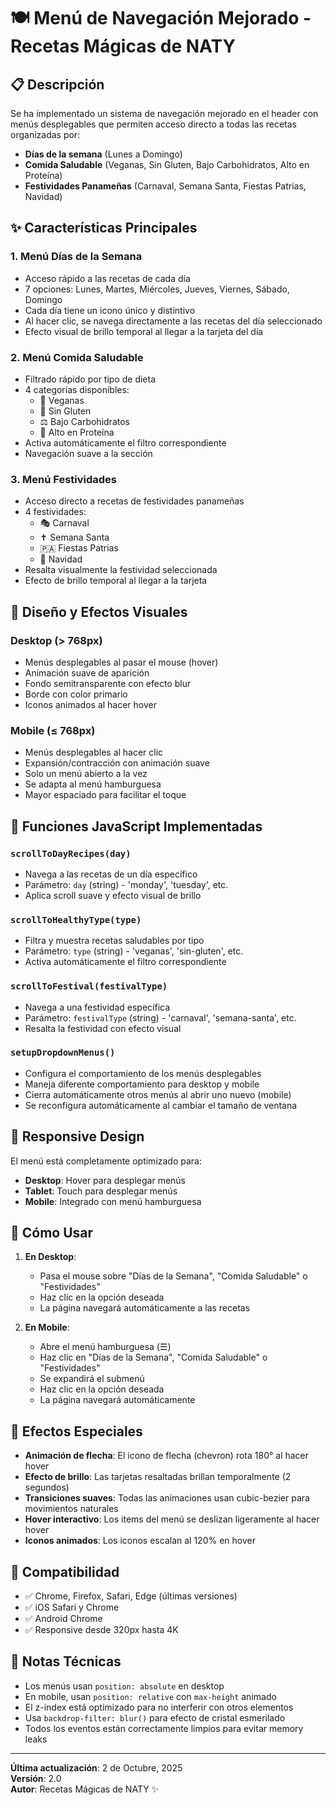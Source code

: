 # 🍽️ Menú de Navegación Mejorado - Recetas Mágicas de NATY

## 📋 Descripción

Se ha implementado un sistema de navegación mejorado en el header con menús desplegables que permiten acceso directo a todas las recetas organizadas por:
- **Días de la semana** (Lunes a Domingo)
- **Comida Saludable** (Veganas, Sin Gluten, Bajo Carbohidratos, Alto en Proteína)
- **Festividades Panameñas** (Carnaval, Semana Santa, Fiestas Patrias, Navidad)

## ✨ Características Principales

### 1. **Menú Días de la Semana**
- Acceso rápido a las recetas de cada día
- 7 opciones: Lunes, Martes, Miércoles, Jueves, Viernes, Sábado, Domingo
- Cada día tiene un icono único y distintivo
- Al hacer clic, se navega directamente a las recetas del día seleccionado
- Efecto visual de brillo temporal al llegar a la tarjeta del día

### 2. **Menú Comida Saludable**
- Filtrado rápido por tipo de dieta
- 4 categorías disponibles:
  - 🌱 Veganas
  - 🍞 Sin Gluten
  - ⚖️ Bajo Carbohidratos
  - 💪 Alto en Proteína
- Activa automáticamente el filtro correspondiente
- Navegación suave a la sección

### 3. **Menú Festividades**
- Acceso directo a recetas de festividades panameñas
- 4 festividades:
  - 🎭 Carnaval
  - ✝️ Semana Santa
  - 🇵🇦 Fiestas Patrias
  - 🎄 Navidad
- Resalta visualmente la festividad seleccionada
- Efecto de brillo temporal al llegar a la tarjeta

## 🎨 Diseño y Efectos Visuales

### Desktop (> 768px)
- Menús desplegables al pasar el mouse (hover)
- Animación suave de aparición
- Fondo semitransparente con efecto blur
- Borde con color primario
- Iconos animados al hacer hover

### Mobile (≤ 768px)
- Menús desplegables al hacer clic
- Expansión/contracción con animación suave
- Solo un menú abierto a la vez
- Se adapta al menú hamburguesa
- Mayor espaciado para facilitar el toque

## 🔧 Funciones JavaScript Implementadas

### `scrollToDayRecipes(day)`
- Navega a las recetas de un día específico
- Parámetro: `day` (string) - 'monday', 'tuesday', etc.
- Aplica scroll suave y efecto visual de brillo

### `scrollToHealthyType(type)`
- Filtra y muestra recetas saludables por tipo
- Parámetro: `type` (string) - 'veganas', 'sin-gluten', etc.
- Activa automáticamente el filtro correspondiente

### `scrollToFestival(festivalType)`
- Navega a una festividad específica
- Parámetro: `festivalType` (string) - 'carnaval', 'semana-santa', etc.
- Resalta la festividad con efecto visual

### `setupDropdownMenus()`
- Configura el comportamiento de los menús desplegables
- Maneja diferente comportamiento para desktop y mobile
- Cierra automáticamente otros menús al abrir uno nuevo (mobile)
- Se reconfigura automáticamente al cambiar el tamaño de ventana

## 📱 Responsive Design

El menú está completamente optimizado para:
- **Desktop**: Hover para desplegar menús
- **Tablet**: Touch para desplegar menús
- **Mobile**: Integrado con menú hamburguesa

## 🎯 Cómo Usar

1. **En Desktop**: 
   - Pasa el mouse sobre "Días de la Semana", "Comida Saludable" o "Festividades"
   - Haz clic en la opción deseada
   - La página navegará automáticamente a las recetas

2. **En Mobile**:
   - Abre el menú hamburguesa (☰)
   - Haz clic en "Días de la Semana", "Comida Saludable" o "Festividades"
   - Se expandirá el submenú
   - Haz clic en la opción deseada
   - La página navegará automáticamente

## 🌟 Efectos Especiales

- **Animación de flecha**: El icono de flecha (chevron) rota 180° al hacer hover
- **Efecto de brillo**: Las tarjetas resaltadas brillan temporalmente (2 segundos)
- **Transiciones suaves**: Todas las animaciones usan cubic-bezier para movimientos naturales
- **Hover interactivo**: Los items del menú se deslizan ligeramente al hacer hover
- **Iconos animados**: Los iconos escalan al 120% en hover

## 🔄 Compatibilidad

- ✅ Chrome, Firefox, Safari, Edge (últimas versiones)
- ✅ iOS Safari y Chrome
- ✅ Android Chrome
- ✅ Responsive desde 320px hasta 4K

## 📝 Notas Técnicas

- Los menús usan `position: absolute` en desktop
- En mobile, usan `position: relative` con `max-height` animado
- El z-index está optimizado para no interferir con otros elementos
- Usa `backdrop-filter: blur()` para efecto de cristal esmerilado
- Todos los eventos están correctamente limpios para evitar memory leaks

---

**Última actualización**: 2 de Octubre, 2025  
**Versión**: 2.0  
**Autor**: Recetas Mágicas de NATY ✨

